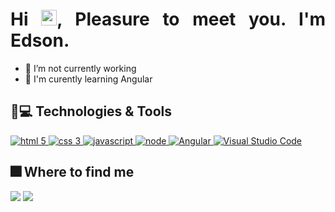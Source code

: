 
<h1 align = "justify"> Hi <img src="https://media.giphy.com/media/hvRJCLFzcasrR4ia7z/giphy.gif" width="25px">, Pleasure to meet you. I'm Edson.</h1>

- 🔭 I’m not currently working
- 🌱 I'm curently learning Angular

## 🚀💻 Technologies & Tools

<div >
    <a href="https://developer.mozilla.org/en-US/docs/Glossary/HTML5" target="_blank">
        <img src="https://img.shields.io/badge/HTML5-E34F26?style=for-the-badge&logo=html5&logoColor=white" alt="html 5"/>
    </a>
    <a href="https://developer.mozilla.org/en-US/docs/Web/CSS" target="_blank">
        <img src="https://img.shields.io/badge/CSS3-1572B6?style=for-the-badge&logo=css3&logoColor=white" alt="css 3"/>
    </a>
    <a href="https://developer.mozilla.org/en-US/docs/Web/JavaScript" target="_blank">
        <img src="https://img.shields.io/badge/JavaScript-323330?style=for-the-badge&logo=javascript&logoColor=F7DF1E" alt="javascript"/>
    </a>
    <a href="https://nodejs.org/en/" target="_blank">
        <img src="https://img.shields.io/badge/Node.js-33933?style=for-the-badge&logo=nodedotjs&logoColor=white" alt="node"/>
    </a>
    <a href="https://angular.io/" target="_blank">
        <img src="https://img.shields.io/badge/Angular-DD0031?style=for-the-badge&logo=angular&logoColor=white" alt="Angular"/>
    </a>
    <a href="https://code.visualstudio.com/" target="_blank">
        <img src="https://img.shields.io/badge/Visual_Studio_Code-0078D4?style=for-the-badge&logo=visual%20studio%20code&logoColor=white" alt="Visual Studio Code"/>
    </a>
</div>
<!--
<a href="" target="_blank">
    <img src="" alt=""/>
</a>-->


## :fireworks: Where to find me

<!-- [<img src="https://img.shields.io/badge/twitter-%231DA1F2.svg?&style=for-the-badge&logo=twitter&logoColor=white" />](https://twitter.com/USERNAME) [<img src="https://img.shields.io/badge/medium-%2312100E.svg?&style=for-the-badge&logo=medium&logoColor=white" />](https://medium.com/USERNAME)
-->  
[<img src="https://img.shields.io/badge/linkedin-%230077B5.svg?&style=for-the-badge&logo=linkedin&logoColor=white" />](https://www.linkedin.com/in/edson-crlos/)  [<img src = "https://img.shields.io/badge/Gmail-D14836?style=for-the-badge&logo=gmail&logoColor=white">](mailto:edsoncarlos.dev@gmail.com)

<!-- <p align="left"><img src="https://komarev.com/ghpvc/?username=edsoncrlos" alt="edsoncrlos" /></p> -->

<!-- ![YOUR github stats](http://github-readme-streak-stats.herokuapp.com/?user=edsoncrlos&theme=white)-->
